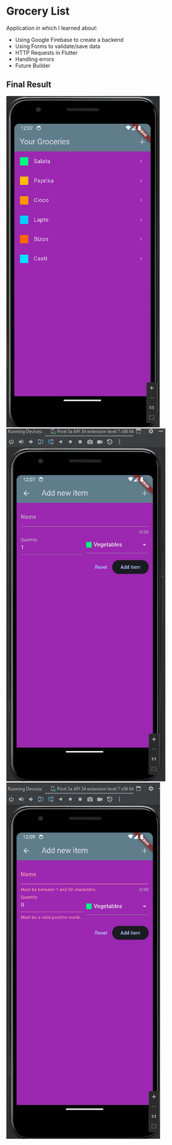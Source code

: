 # Grocery List

Application in which I learned about:
- Using Google Firebase to create a backend
- Using Forms to validate/save data
- HTTP Requests in Flutter 
- Handling errors 
- Future Builder

## Final Result

![img.png](img.png)
![img_1.png](img_1.png)
![img_2.png](img_2.png)